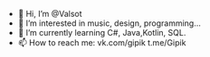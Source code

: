 - 👋 Hi, I’m @Valsot
- 👀 I’m interested in music, design, programming...
- 🌱 I’m currently learning C#, Java,Kotlin, SQL.
- 📫 How to reach me: vk.com/gipik t.me/Gipik

<!---
Valsot/Valsot is a ✨ special ✨ repository because its `README.md` (this file) appears on your GitHub profile.
You can click the Preview link to take a look at your changes.
--->
